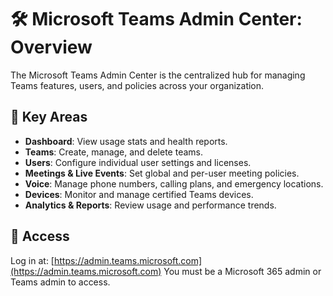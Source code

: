 # 🛠️ Microsoft Teams Admin Center: Overview

The Microsoft Teams Admin Center is the centralized hub for managing Teams features, users, and policies across your organization.

## 🔑 Key Areas
- **Dashboard**: View usage stats and health reports.
- **Teams**: Create, manage, and delete teams.
- **Users**: Configure individual user settings and licenses.
- **Meetings & Live Events**: Set global and per-user meeting policies.
- **Voice**: Manage phone numbers, calling plans, and emergency locations.
- **Devices**: Monitor and manage certified Teams devices.
- **Analytics & Reports**: Review usage and performance trends.

## 🔗 Access
Log in at: [https://admin.teams.microsoft.com](https://admin.teams.microsoft.com)
You must be a Microsoft 365 admin or Teams admin to access.